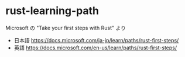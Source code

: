 # rust-learning-path
Microsoft の "Take your first steps with Rust" より  
- 日本語
https://docs.microsoft.com/ja-jp/learn/paths/rust-first-steps/
- 英語
https://docs.microsoft.com/en-us/learn/paths/rust-first-steps/